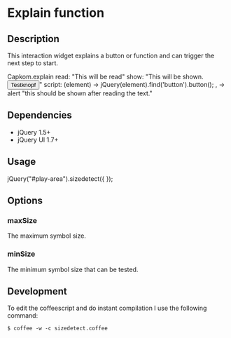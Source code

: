 # Explain function

## Description
This interaction widget explains a button or function and can trigger the next step to start.

Capkom.explain
    read: "This will be read"
    show: "This will be shown. <button>Testknopf</button>"
    script: (element) ->
      jQuery(element).find('button').button();
, ->
    alert "this should be shown after reading the text."


## Dependencies
* jQuery 1.5+
* jQuery UI 1.7+

## Usage
jQuery("#play-area").sizedetect({
});

## Options
### maxSize
The maximum symbol size.

### minSize
The minimum symbol size that can be tested.


## Development
To edit the coffeescript and do instant compilation I use the following command:

    $ coffee -w -c sizedetect.coffee
